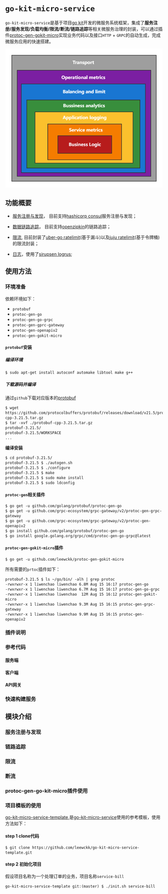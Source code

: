 # `go-kit-micro-service`

`go-kit-micro-service`是基于项目[go kit](https://github.com/go-kit/kit)开发的微服务系统框架，集成了**服务注册/服务发现/负载均衡/限流/断流/链路追踪**等相关微服务治理的封装，可以通过插件[protoc-gen-gokit-micro](https://github.com/leewckk/protoc-gen-gokit-micro)实现业务代码以及接口`HTTP` + `GRPC`的自动生成，完成微服务应用的快速搭建。

![官方参考架构](image/officials-arch.png)





## 功能概要

* [服务注册与发现](https://github.com/leewckk/go-kit-micro-service/tree/master/discovery)， 目前支持[hashicorp consul](https://github.com/hashicorp/consul)服务注册与发现；

* [数据链路追踪](https://github.com/leewckk/go-kit-micro-service/tree/master/middlewares/tracing)， 目前支持[openzipkin](https://github.com/openzipkin/zipkin-go)的链路追踪；
* [限流](https://github.com/leewckk/go-kit-micro-service/tree/master/middlewares/endpoint/ratelimit), 目前封装了[uber-go ratelimit](https://github.com/uber-go/ratelimit)(基于漏斗)以及[juju ratelimit](https://github.com/juju/ratelimit)(基于令牌桶)的限流封装；
* [日志](https://github.com/leewckk/go-kit-micro-service/tree/master/log)，使用了[sirupsen logrus](https://github.com/sirupsen/logrus);

## 使用方法

### 环境准备

依赖环境如下：

* `protobuf`
* `protoc-gen-go`
* `protoc-gen-go-grpc`
* `protoc-gen-gprc-gateway`
* `protoc-gen-openapiv2`
* `protoc-gen-gokit-micro`

#### `protobuf`安装



##### 编译环境

````shell
$ sudo apt-get install autoconf automake libtool make g++
````



##### 下载源码并编译

通过`github`下载对应版本的[protobuf](https://github.com/protocolbuffers/protobuf/releases)

````shell
$ wget https://github.com/protocolbuffers/protobuf/releases/download/v21.5/protobuf-cpp-3.21.5.tar.gz
$ tar -xvf ./protobuf-cpp-3.21.5.tar.gz
protobuf-3.21.5/
protobuf-3.21.5/WORKSPACE
...
````

**编译安装**

````shell
$ cd protobuf-3.21.5/
protobuf-3.21.5 $ ./autogen.sh
protobuf-3.21.5 $ ./configure
protobuf-3.21.5 $ make
protobuf-3.21.5 $ sudo make install
protobuf-3.21.5 $ sudo ldconfig
````

#### `protoc-gen`相关插件



````shell
$ go get -u github.com/golang/protobuf/protoc-gen-go
$ go get -u github.com/grpc-ecosystem/grpc-gateway/v2/protoc-gen-grpc-gateway
$ go get -u github.com/grpc-ecosystem/grpc-gateway/v2/protoc-gen-openapiv2
$ go install github.com/golang/protobuf/protoc-gen-go
$ go install google.golang.org/grpc/cmd/protoc-gen-go-grpc@latest
````



#### `protoc-gen-gokit-micro`插件

````shell
$ go get -u github.com/leewckk/protoc-gen-gokit-micro
````



所有需要的`prtoc`插件如下：

````shell
protobuf-3.21.5 $ ls ~/go/bin/ -alh | grep protoc
-rwxrwxr-x 1 liwenchao liwenchao 6.8M Aug 15 16:17 protoc-gen-go
-rwxrwxr-x 1 liwenchao liwenchao 6.7M Aug 15 16:17 protoc-gen-go-grpc
-rwxrwxr-x 1 liwenchao liwenchao  12M Aug 15 16:12 protoc-gen-gokit-micro
-rwxrwxr-x 1 liwenchao liwenchao 9.3M Aug 15 16:15 protoc-gen-grpc-gateway
-rwxrwxr-x 1 liwenchao liwenchao 9.9M Aug 15 16:15 protoc-gen-openapiv2
````



### 插件说明







### 参考代码

#### 服务端



#### 客户端



#### API网关



### 快速构建服务





## 模块介绍









### 服务注册与发现



### 链路追踪



### 限流



### 断流



### protoc-gen-go-kit-micro插件使用





### 项目模板的使用

[go-kit-micro-service-template](https://github.com/leewckk/go-kit-micro-service-template),是[go-kit-micro-service](https://github.com/leewckk/go-kit-micro-service)使用的参考模板，使用方法如下：

#### step 1 clone代码

````shell
$ git clone https://github.com/leewckk/go-kit-micro-service-template.git
````



#### step 2 初始化项目

假设项目名称为一个处理订单的业务，项目名称`service-bill`

````shell
go-kit-micro-service-template git:(master) $ ./init.sh service-bill
````









